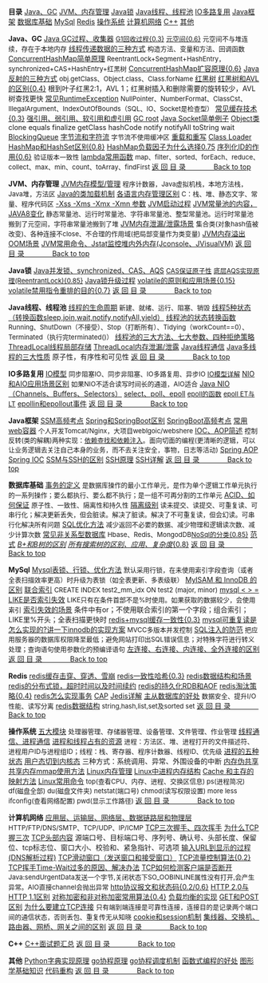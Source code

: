 <span id="top">**目录**</span>
[Java、GC](#java)
[JVM、内存管理](#jvm)
[Java锁](#lock)
[Java线程、线程池](#threadpool)
[IO多路复用](#nio)
[Java框架](#ssm)
[数据库基础](#db)
[MySql](#mysql)
[Redis](#redis)
[操作系统](#os)
[计算机网络](#network)
[C++](#cpp)
[其他](#others)

<span id="java">**Java、GC**</span>
[Java GC过程、收集器](https://www.cnblogs.com/dmzna/archive/2020/05/18/12913458.html)
[<font size=2>G1回收过程{0.3}</font>](https://my.oschina.net/u/3159571/blog/3021068)
[<font size=2><u>元空间{0.6}</u></font>](https://www.bilibili.com/read/cv5021445/)
<font size=2>元空间不与堆连续，存在于本地内存</font>
[<u>线程传递数据的三种方式</u>](https://www.cnblogs.com/kuyuyingzi/p/4266272.html)
<font size=2>构造方法、变量和方法、回调函数</font>
[<u>ConcurrentHashMap简单原理</u>](https://www.cnblogs.com/heqiyoujing/p/11143525.html)
<font size=2>ReentrantLock+Segment+HashEntry，synchronized+CAS+HashEntry+红黑树</font>
[ConcurrentHashMap扩容原理{0.6}](https://www.cnblogs.com/lfs2640666960/p/9621461.html)
[<u>Java反射的三种方式</u>](https://www.cnblogs.com/Zombie-Xian/p/6236072.html)
<font size=2>obj.getClass、Object.class、Class.forName</font>
[红黑树](https://blog.csdn.net/li1914309758/article/details/80997342)
[<u>红黑树和AVL的区别{0.4}</u>](https://blog.csdn.net/21aspnet/article/details/88939297)
根到叶子红黑2:1，AVL 1；红黑树插入和删除需要的旋转较少，AVL树查找更快
[<u>常见RuntimeException</u>](https://zhidao.baidu.com/question/617730779498831812.html)
<font size=2>NullPointer、NumberFormat、ClassCst、IllegalArgument、IndexOutOfBounds（SQL、IO、Socket是检查型）</font>
[常见缓存技术{0.3}](https://www.zhihu.com/question/41377757)
[强引用、弱引用、软引用和虚引用](https://blog.csdn.net/baidu_22254181/article/details/82555485)
[GC root](https://wenchao.ren/2019/09/gc-Roots%E5%AF%B9%E8%B1%A1%E6%9C%89%E5%93%AA%E4%BA%9B/)
[Java Socket简单例子](https://www.cnblogs.com/Cavalry-/p/11233862.html)
[<u>Object类</u>](https://www.cnblogs.com/fnlingnzb-learner/p/7263947.html)
clone equals finalize getClass hashCode notify notifyAll toString wait
[<u>BlockingQueue</u>](https://www.cnblogs.com/200911/p/5994044.html)
[<u>字节流和字符流</u>](https://blog.csdn.net/chenkaibsw/article/details/81606722)
<font size=2>字节流不使用缓冲区</font>
[重载和重写](https://www.runoob.com/java/java-override-overload.html)
[Class Loader](https://developer.ibm.com/zh/articles/j-lo-classloader/)
[HashMap和HashSet区别{0.8}](https://blog.csdn.net/chen213wb/article/details/84647179)
[HashMap负载因子为什么选择0.75](http://baijiahao.baidu.com/s?id=1656137152537394906)
[<u>序列化ID的作用{0.6}</u>](https://blog.csdn.net/baidu_37107022/article/details/76860371)
<font size=2>验证版本一致性</font>
<u>lambda常用函数</u>
<font size=2>map、filter、sorted、forEach、reduce、collect、max、min、count、toArray、findFirst</font>
[返 回 目 录　　　　Back to top](#top)

<span id="jvm">**JVM、内存管理**</span>
[<u>JVM内存模型/管理</u>](https://blog.csdn.net/zengxiantao1994/article/details/89303290)
<font size=2>程序计数器，Java虚拟机栈，本地方法栈，Java堆，方法区</font>
[Java的类加载机制](https://blog.csdn.net/cnahyz/article/details/82219210)
[<u>各语言内存管理区别</u>](https://blog.csdn.net/qq_20081637/article/details/80875779)
<font size=2>C：栈、堆、静态文字、常量、程序代码区</font>
[-Xss -Xms -Xmx -Xmn 参数](https://blog.csdn.net/yrwan95/article/details/82826519)
[JVM启动过程](https://www.cnblogs.com/DDiamondd/p/11298477.html)
[<u>JVM常量池的内容，JAVA8变化</u>](https://www.cnblogs.com/tiancai/p/12674192.html)
<font size=2>静态常量池、运行时常量池、字符串常量池、整型常量池。运行时常量池搬到了元空间，字符串常量池搬到了堆</font>
[JVM内存泄漏/泄露场景](https://blog.csdn.net/smile_YangYue/article/details/80219001)
<font size=2>集合类(对象hash值被改变)、各种连接不close、不合理的作用域(把局部变量作为类变量)</font>
[JVM内存溢出OOM场景](https://www.cnblogs.com/yinbiao/p/10613585.html)
[JVM常用命令、Jstat监控堆内外内存(Jconsole、JVisualVM)](https://www.cnblogs.com/zhi-leaf/p/10629033.html)
[返 回 目 录　　　　Back to top](#top)

<span id="lock">**Java锁**</span>
[Java并发锁、synchronized、CAS、AQS](https://www.cnblogs.com/cyrbjh/p/12404794.html)
[<font size=2>CAS保证原子性</font>](https://blog.csdn.net/weixin_45097458/article/details/103222246)
[<font size=2>底层AQS实现原理(ReentrantLock){0.85}</font>](https://blog.csdn.net/qq_29373285/article/details/85164190)
[Java锁升级过程](https://blog.csdn.net/sinat_29774479/article/details/86648801)
[volatile的原则和应用场景{0.15}](https://blog.csdn.net/jinfeiteng2008/article/details/53423858)
[volatile禁用指令重排的目的{0.7}](https://blog.csdn.net/weixin_43982927/article/details/107969119)
[返 回 目 录　　　　Back to top](#top)

<span id="threadpool">**Java线程、线程池**</span>
[<u>线程的生命周期</u>](https://www.cnblogs.com/marsitman/p/11228684.html)
<font size=2>新建、就绪、运行、阻塞、销毁</font>
[线程5种状态（转换函数sleep,join,wait,notify,notifyAll,yield）](https://blog.csdn.net/qq_24692041/article/details/78468671)
[<u>线程池的状态转换函数</u>](https://www.cnblogs.com/noino/p/11265000.html)
<font size=2>Running、ShutDown（不接受）、Stop（打断所有）、Tidying（workCount==0）、Terminated（执行完terminated()）</font>
[线程池的三大方法、七大参数、四种拒绝策略](https://blog.csdn.net/abcdf123456er/article/details/107819340)
[ThreadLocal线程局部存储](https://www.jianshu.com/p/6fc3bba12f38)
[ThreadLocal内存泄漏/泄露](https://blog.csdn.net/puppylpg/article/details/80433271)
[Java线程通信](https://blog.csdn.net/wlddhj/article/details/83793709)
[<u>Java多线程的三大性质</u>](https://blog.csdn.net/a60782885/article/details/77803757)
原子性，有序性和可见性
[返 回 目 录　　　　Back to top](#top)

<span id="nio">**IO多路复用**</span>
[<u>IO模型</u>](https://blog.csdn.net/weixin_44571270/article/details/106651083)
<font size=2>同步阻塞IO、同步非阻塞、IO多路复用、异步IO</font>
[<font size=2>IO模型详解</font>](https://www.cnblogs.com/crazymakercircle/p/10225159.html)
[<u>NIO和AIO应用场景区别</u>](https://blog.csdn.net/lisha006/article/details/82856906)
<font size=2>如果NIO不适合读写时间长的通道，AIO适合</font>
[Java NIO（Channels、Buffers、Selectors）](https://blog.csdn.net/forezp/article/details/88414741)
[select、poll、epoll](https://www.jianshu.com/p/397449cadc9a)
[<font size=2>epoll的函数</font>](https://blog.csdn.net/qq_35210580/article/details/98603051)
[<font size=2>epoll ET与LT</font>](https://www.jianshu.com/p/d3442ff24ba6)
[epollin和epollout事件](https://www.cnblogs.com/anjianliang/p/4317908.html)
[返 回 目 录　　　　Back to top](#top)

<span id="ssm">**Java框架**</span>
[SSM高频考点](https://www.jianshu.com/p/231a582d2a02/)
[Spring和SpringBoot区别](https://www.jianshu.com/p/ffe5ebe17c3a)
[SpringBoot高频考点](https://blog.csdn.net/weixin_45136046/article/details/90768687)
[<u>常用web容器</u>](https://blog.csdn.net/yoyoxh/article/details/89210184)
<font size=2>个人开发Tomcat/Nginx，大项目weblgoic/webshere</font>
[<u>IOC、AOP简述</u>](https://blog.csdn.net/jaryle/article/details/52389672)
<font size=2>控制反转(类的解耦)两种实现：[依赖查找和依赖注入](https://www.jianshu.com/p/17b66e6390fd)。面向切面的编程(更清晰的逻辑，可以让业务逻辑去关注自己本身的业务，而不去关注安全，事物，日志等活动)</font>
[Spring AOP](https://blog.csdn.net/sinat_21843047/article/details/80299366)
[Spring IOC](https://www.jianshu.com/p/17b66e6390fd)
[SSM与SSH的区别](https://www.jianshu.com/p/ae1b0287cd0a)
[SSH原理](https://www.nowcoder.com/discuss/472496)
[SSH详解](https://blog.csdn.net/u014484743/article/details/53197351/)
[返 回 目 录　　　　Back to top](#top)

<span id="db">**数据库基础**</span>
<u>事务的定义</u>
<font size=2>是数据库操作的最小工作单元，是作为单个逻辑工作单元执行的一系列操作；要么都执行、要么都不执行；是一组不可再分割的工作单元</font>
[<u>ACID、如何保证</u>](https://blog.csdn.net/weixin_43326401/article/details/104003945)
<font size=2>原子性、一致性、隔离性和持久性</font>
[<u>隔离级别</u>](https://www.cnblogs.com/jian-gao/p/10795407.html)
<font size=2>读未提交、读提交、可重复读、可串行化；解决更新丢失，但会脏读。解决了脏读。解决了不可重复读，但会幻读。可串行化解决所有问题</font>
[<u>SQL优化方法</u>](https://www.cnblogs.com/xiangpeng/p/11032047.html)
<font size=2>减少返回不必要的数据、减少物理和逻辑读次数、减少计算次数</font>
[常见非关系型数据库](https://blog.csdn.net/qq_34116402/article/details/79578187)
<font size=2>Hbase、Redis、MongodDB[NoSql的分类{0.85}](https://www.runoob.com/mongodb/nosql.html)</font>
[范式](https://www.cnblogs.com/hum0ro/p/8877364.html)
[*B+和B树的区别*](https://blog.csdn.net/mine_song/article/details/63251546)
[*所有搜索树的区别、应用、复杂度*{0.8}](https://blog.csdn.net/u011109881/article/details/80344606)
[返 回 目 录　　　　Back to top](#top)

<span id="mysql">**MySql**</span>
[<u>Mysql表锁、行锁、优化方法</u>](https://www.cnblogs.com/itdragon/p/8194622.html)
<font size=2>默认采用行锁，在未使用索引字段查询（或者全表扫描效率更高）时升级为表锁（如全表更新、多表级联）</font>
[MyISAM 和 InnoDB 的区别](https://blog.csdn.net/chenkeqin_2012/article/details/53868311)
<u>联合索引</u>
<font size=2>CREATE INDEX test2_mm_idx ON test2 (major, minor)</font>
<u>mysql < > = LIKE是否索引失效</u>
<font size=2>LIKE只有在条件首部不是%时使用。如果获取的数据较少，会使用索引</font>
[<u>索引失效的场景</u>](https://blog.csdn.net/look_like/article/details/86486859)
条件中有or；不使用联合索引的第一个字段；组合索引；LIKE里%开头；全表扫描更快时
[redis+mysql缓存一致性{0.3}](https://zhuanlan.zhihu.com/p/58536781)
<u>mysql可重复读是怎么实现的?讲一下innodb的实现方案</u>
<font size=2>MVCC多版本并发控制</font>
[<u>SQL注入的防范</u>](https://www.cnblogs.com/mthp/articles/10668547.html)
<font size=2>把应用服务器的数据库权限降至最低；避免网站打印出SQL错误信息；对特殊字符进行转义处理；查询语句使用参数化的预编译语句</font>
[左连接、右连接、内连接、全外连接的区别](https://blog.csdn.net/weixin_39220472/article/details/81193617)
[返 回 目 录　　　　Back to top](#top)

<span id="redis">**Redis**</span>
[redis缓存击穿、穿透、雪崩](https://www.jianshu.com/p/b7f822935e28)
[redis一致性哈希{0.3}](https://www.jianshu.com/p/735a3d4789fc)
[redis数据结构和场景](https://blog.csdn.net/freedomfanye/article/details/79543970)
[redis的分布式锁，超时时间以及时间续约](https://blog.csdn.net/lzhcoder/article/details/88387751)
[redis的持久化RDB和AOF](https://blog.csdn.net/nxw_tsp/article/details/107966295)
[redis淘汰策略{0.4}](https://baijiahao.baidu.com/s?id=1655596263155881264)
[redis怎么实现事务](https://www.jianshu.com/p/ae4c52af3390)
[CAP](https://my.oschina.net/waylau/blog/625540)
[Jedis详解](https://www.jianshu.com/p/a1038eed6d44)
<u>主从数据库的好处</u>
<font size=2>数据安全、提升I/O性能、读写分离</font>
<u>redis数据结构</u>
<font size=2>string,hash,list,set及sorted set</font>
[返 回 目 录　　　　Back to top](#top)

<span id="os">**操作系统**</span>
<u>五大模块</u>
<font size=2>处理器管理、存储器管理、设备管理、文件管理、作业管理</font>
[线程通信、进程通信](https://blog.csdn.net/J080624/article/details/87454764)
[<u>进程和线程占有的资源</u>](https://blog.csdn.net/WangQYoho/article/details/52598859)
<font size=2>进程：方法区、堆、进程打开的文件描述符、进程用户ID与进程组ID；线程：栈、寄存器、程序计数器、线程ID、优先级</font>
[进程的五种状态](http://ddrv.cn/a/89510)
[<u>用户态切到内核态</u>](https://blog.csdn.net/ddna/article/details/4941373)
三种方式：系统调用、异常、外围设备的中断
[内存伪共享](https://blog.csdn.net/rrrfff/article/details/44993183)
[共享内存mmap使用方法](https://www.cnblogs.com/gdk-0078/p/5165242.html)
[Linux内存管理](https://blog.csdn.net/jasonchen_gbd/article/details/79461385)
[Linux中进程内存结构](https://blog.csdn.net/LZUwujiajun/article/details/82781918)
[Cache 和主存的映射方法](https://blog.csdn.net/qq_25406563/article/details/85011454)
[<u>Linux常用命令</u>](https://blog.csdn.net/luansj/article/details/97272672)
<font size=2>top(查看CPU、内存、进程、交换区信息) ps(进程简况) df(磁盘全部) du(磁盘文件夹) netstat(端口号) chmod(读写权限设置) more less ifconfig(查看网络配置) pwd(显示工作路径)</font>
[返 回 目 录　　　　Back to top](#top)

<span id="network">**计算机网络**</span>
[<u>应用层、运输层、网络层、数据链路层和物理层</u>](https://blog.csdn.net/qq_22238021/article/details/80279001)
<font size=2>HTTP/FTP/DNS/SMTP、TCP/UDP、IP/ICMP</font>
[TCP三次握手、四次挥手](https://blog.csdn.net/qq_40783848/article/details/96153619)
[为什么TCP握三次](https://www.zhihu.com/question/24853633)
[<u>TCP头部内容</u>](https://blog.csdn.net/qq_25948717/article/details/80382766)
源端口号、目标端口号、序列号、确认号、头部长度、保留位、tcp标志位、窗口大小、校验和、紧急指针、可选项
[输入URL到显示的过程(DNS解析过程)](https://blog.csdn.net/didudidudu/article/details/80181505)
[TCP滑动窗口（发送窗口和接受窗口）](https://www.cnblogs.com/hongdada/p/11171068.html)
[TCP流量控制算法{0.2}](https://blog.csdn.net/gengzhikui1992/article/details/89141184)
[TCP挥手Time-Wait过多的原因、解决办法](https://blog.csdn.net/twt936457991/article/details/90574284)
[<u>TCP如何检测客户端是否断开</u>](https://blog.csdn.net/rediculous/article/details/46005217)
<font size=2>Java:sendUrgentData发送一个字节,关闭状态下SO_OOBINLINE属性没有打开,会产生异常。AIO直接channel会抛出异常</font>
[http协议报文和状态码{0.2/0.6}](https://www.cnblogs.com/zhangmumu/p/9213871.html)
[HTTP 2.0与HTTP 1.1区别](https://www.cnblogs.com/frankyou/p/6145485.html)
[对称加密和非对称加密常用算法{0.4}](https://www.jianshu.com/p/3261a051a2fa)
[负载均衡的实现](https://blog.csdn.net/weixin_41440282/article/details/81141609)
[GET和POST区别](https://segmentfault.com/a/1190000018129846)
<u>为什么要建立TCP连接</u>
<font size=2>只有端到端连接是可靠性连接，连接目的是记录两个端口间的通信状态，否则丢包、重复传无从知晓</font>
[cookie和session机制](https://www.cnblogs.com/onefine/p/10499344.html)
[集线器、交换机、路由器、网桥、网关之间的区别](https://www.cnblogs.com/imapla/archive/2013/03/12/2955931.html)
[返 回 目 录　　　　Back to top](#top)

<span id="cpp">**C++**</span>
[C++面试题汇总](https://www.cnblogs.com/inception6-lxc/p/8686156.html)
[返 回 目 录　　　　Back to top](#top)

<span id="others">**其他**</span>
[Python字典实现原理](https://www.cnblogs.com/nelsen-chen/p/9073004.html)
[go协程原理](https://blog.csdn.net/bluehawksky/article/details/84315400)
[go协程调度机制](https://blog.csdn.net/weixin_38054045/article/details/104098139)
[函数式编程的好处](https://baike.baidu.com/item/%E5%87%BD%E6%95%B0%E5%BC%8F%E7%BC%96%E7%A8%8B/4035031)
[图形学基础知识](https://www.zhihu.com/question/27544895)
[代码重构](https://www.jianshu.com/p/f63622c1232e)
[返 回 目 录　　　　Back to top](#top)